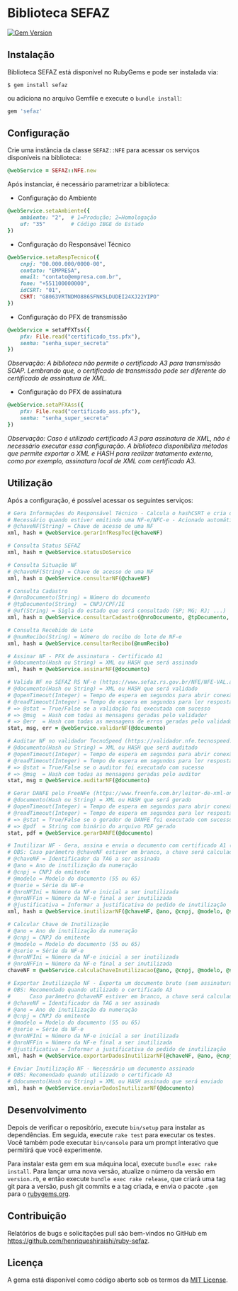 # Biblioteca SEFAZ

[![Gem Version](https://badge.fury.io/rb/sefaz.svg)](https://badge.fury.io/rb/sefaz)

## Instalação

Biblioteca SEFAZ está disponível no RubyGems e pode ser instalada via:

```
$ gem install sefaz
```

ou adiciona no arquivo Gemfile e execute o `bundle install`:

```ruby
gem 'sefaz'
```

## Configuração

Crie uma instância da classe `SEFAZ::NFE` para acessar os serviços disponíveis na biblioteca:

```ruby
@webService = SEFAZ::NFE.new
```

Após instanciar, é necessário parametrizar a biblioteca:

- Configuração do Ambiente

```ruby
@webService.setaAmbiente({
    ambiente: "2",  # 1=Produção; 2=Homologação
    uf: "35"        # Código IBGE do Estado
})
```

- Configuração do Responsável Técnico

```ruby
@webService.setaRespTecnico({
    cnpj: "00.000.000/0000-00",
    contato: "EMPRESA",
    email: "contato@empresa.com.br",
    fone: "+551100000000",
    idCSRT: "01",
    CSRT: "G8063VRTNDMO886SFNK5LDUDEI24XJ22YIPO" 
})
```

- Configuração do PFX de transmissão

```ruby
@webService = setaPFXTss({
    pfx: File.read("certificado_tss.pfx"),
    senha: "senha_super_secreta"
})
```
*Observação: A biblioteca não permite o certificado A3 para transmissão SOAP. Lembrando que, o certificado de transmissão pode ser diferente do certificado de assinatura de XML.*

- Configuração do PFX de assinatura

```ruby
@webService.setaPFXAss({
    pfx: File.read("certificado_ass.pfx"),
    senha: "senha_super_secreta"
})
```
*Observação: Caso é utilizado certificado A3 para assinatura de XML, não é necessário executar essa configuração. A biblioteca disponibiliza métodos que permite exportar o XML e HASH para realizar tratamento externo, como por exemplo, assinatura local de XML com certificado A3.*

## Utilização

Após a configuração, é possível acessar os seguintes serviços:
```ruby
# Gera Informações do Responsável Técnico - Calcula o hashCSRT e cria o grupo do responsável técnico
# Necessário quando estiver emitindo uma NF-e/NFC-e - Acionado automáticamente na emissão da NF
# @chaveNF(String) = Chave de acesso de uma NF
xml, hash = @webService.gerarInfRespTec(@chaveNF)

# Consulta Status SEFAZ
xml, hash = @webService.statusDoServico

# Consulta Situação NF
# @chaveNF(String) = Chave de acesso de uma NF
xml, hash = @webService.consultarNF(@chaveNF)

# Consulta Cadastro
# @nroDocumento(String) = Número do documento
# @tpDocumento(String)  = CNPJ/CPF/IE
# @uf(String) = Sigla do estado que será consultado (SP; MG; RJ; ...)
xml, hash = @webService.consultarCadastro(@nroDocumento, @tpDocumento, @uf)

# Consulta Recebido de Lote
# @numRecibo(String) = Número do recibo do lote de NF-e
xml, hash = @webService.consultarRecibo(@numRecibo)

# Assinar NF - PFX de assinatura - Certificado A1
# @documento(Hash ou String) = XML ou HASH que será assinado
xml, hash = @webService.assinarNF(@documento)

# Valida NF no SEFAZ RS NF-e (https://www.sefaz.rs.gov.br/NFE/NFE-VAL.aspx)
# @documento(Hash ou String) = XML ou HASH que será validado
# @openTimeout(Integer) = Tempo de espera em segundos para abrir conexão (opcional: padrão 60)
# @readTimeout(Integer) = Tempo de espera em segundos para ler resposta (opcional: padrão 60)
# => @stat = True/False se a validação foi executada com sucesso
# => @msg  = Hash com todas as mensagens geradas pelo validador
# => @err  = Hash com todas as mensagens de erros geradas pelo validador
stat, msg, err = @webService.validarNF(@documento)

# Auditar NF no validador TecnoSpeed (https://validador.nfe.tecnospeed.com.br/)
# @documento(Hash ou String) = XML ou HASH que será auditado
# @openTimeout(Integer) = Tempo de espera em segundos para abrir conexão (opcional: padrão 60)
# @readTimeout(Integer) = Tempo de espera em segundos para ler resposta (opcional: padrão 60)
# => @stat = True/False se o auditor foi executado com sucesso
# => @msg  = Hash com todas as mensagens geradas pelo auditor
stat, msg = @webService.auditarNF(@documento)

# Gerar DANFE pelo FreeNFe (https://www.freenfe.com.br/leitor-de-xml-online)
# @documento(Hash ou String) = XML ou HASH que será gerado
# @openTimeout(Integer) = Tempo de espera em segundos para abrir conexão (opcional: padrão 60)
# @readTimeout(Integer) = Tempo de espera em segundos para ler resposta (opcional: padrão 60)
# => @stat = True/False se o gerador de DANFE foi executado com sucesso
# => @pdf  = String com binário do arquivo PDF gerado
stat, pdf = @webService.gerarDANFE(@documento)

# Inutilizar NF - Gera, assina e envia o documento com certificado A1 (exportarDadosInutilizarNF, assinarNF, enviarDadosInutilizarNF)
# OBS: Caso parâmetro @chaveNF estiver em branco, a chave será calculada automaticamente (calculaChaveInutilizacao)
# @chaveNF = Identificador da TAG a ser assinada
# @ano = Ano de inutilização da numeração
# @cnpj = CNPJ do emitente
# @modelo = Modelo do documento (55 ou 65)
# @serie = Série da NF-e
# @nroNFIni = Número da NF-e inicial a ser inutilizada
# @nroNFFin = Número da NF-e final a ser inutilizada
# @justificativa = Informar a justificativa do pedido de inutilização
xml, hash = @webService.inutilizarNF(@chaveNF, @ano, @cnpj, @modelo, @serie, @nroNFIni, @nroNFFin, @justificativa)

# Calcular Chave de Inutilização
# @ano = Ano de inutilização da numeração
# @cnpj = CNPJ do emitente
# @modelo = Modelo do documento (55 ou 65)
# @serie = Série da NF-e
# @nroNFIni = Número da NF-e inicial a ser inutilizada
# @nroNFFin = Número da NF-e final a ser inutilizada
chaveNF = @webService.calculaChaveInutilizacao(@ano, @cnpj, @modelo, @serie, @nroNFIni, @nroNFFin)

# Exportar Inutilização NF - Exporta um documento bruto (sem assinatura)
# OBS: Recomendado quando utilizado o certificado A3
#      Caso parâmetro @chaveNF estiver em branco, a chave será calculada automaticamente (calculaChaveInutilizacao)
# @chaveNF = Identificador da TAG a ser assinada
# @ano = Ano de inutilização da numeração
# @cnpj = CNPJ do emitente
# @modelo = Modelo do documento (55 ou 65)
# @serie = Série da NF-e
# @nroNFIni = Número da NF-e inicial a ser inutilizada
# @nroNFFin = Número da NF-e final a ser inutilizada
# @justificativa = Informar a justificativa do pedido de inutilização
xml, hash = @webService.exportarDadosInutilizarNF(@chaveNF, @ano, @cnpj, @modelo, @serie, @nroNFIni, @nroNFFin, @justificativa)

# Enviar Inutilização NF - Necessário um documento assinado
# OBS: Recomendado quando utilizado o certificado A3
# @documento(Hash ou String) = XML ou HASH assinado que será enviado
xml, hash = @webService.enviarDadosInutilizarNF(@documento)
```

## Desenvolvimento

Depois de verificar o repositório, execute `bin/setup` para instalar as dependências. Em seguida, execute `rake test` para executar os testes. Você também pode executar `bin/console` para um prompt interativo que permitirá que você experimente.

Para instalar esta gem em sua máquina local, execute `bundle exec rake install`. Para lançar uma nova versão, atualize o número da versão em `version.rb`, e então execute `bundle exec rake release`, que criará uma tag git para a versão, push git commits e a tag criada, e envia o pacote `.gem` para o [rubygems.org](https://rubygems.org).

## Contribuição

Relatórios de bugs e solicitações pull são bem-vindos no GitHub em https://github.com/henriqueshiraishi/ruby-sefaz.

## Licença

A gema está disponível como código aberto sob os termos da [MIT License](https://opensource.org/licenses/MIT).
